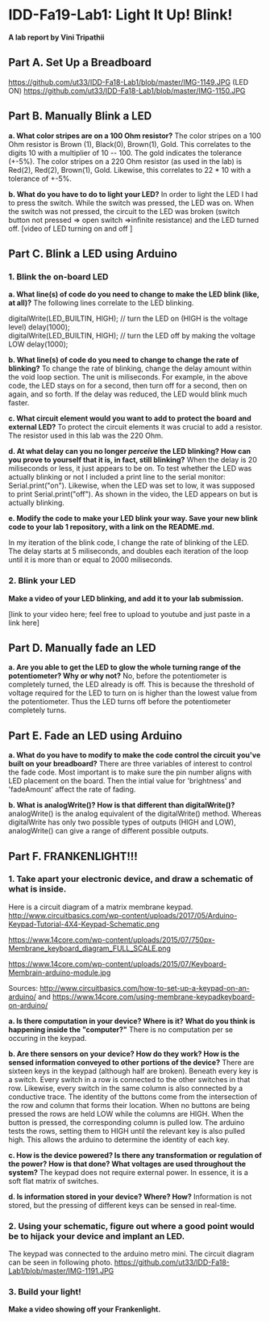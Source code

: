 # IDD-Fa19-Lab1: Light It Up! Blink!

**A lab report by Vini Tripathii**

## Part A. Set Up a Breadboard

https://github.com/ut33/IDD-Fa18-Lab1/blob/master/IMG-1149.JPG (LED ON)
https://github.com/ut33/IDD-Fa18-Lab1/blob/master/IMG-1150.JPG


## Part B. Manually Blink a LED

**a. What color stripes are on a 100 Ohm resistor?**
The color stripes on a 100 Ohm resistor is Brown (1), Black(0), Brown(1), Gold. This correlates to the digits 10 with a multiplier of 10 -- 100. The gold indicates the tolerance (+-5%). The color stripes on a 220 Ohm resistor (as used in the lab) is Red(2), Red(2), Brown(1), Gold. Likewise, this correlates to 22 * 10 with a tolerance of +-5%.
 
**b. What do you have to do to light your LED?**
In order to light the LED I had to press the switch. While the switch was pressed, the LED was on. When the switch was not pressed, the circuit to the LED was broken (switch button not pressed => open switch =>infinite resistance) and the LED turned off.
[video of LED turning on and off ]


## Part C. Blink a LED using Arduino

### 1. Blink the on-board LED

**a. What line(s) of code do you need to change to make the LED blink (like, at all)?**
The following lines correlate to the LED blinking. 

 digitalWrite(LED_BUILTIN, HIGH);   // turn the LED on (HIGH is the voltage level)
 delay(1000);                       
 digitalWrite(LED_BUILTIN, HIGH);   // turn the LED off by making the voltage LOW
 delay(1000);                       

**b. What line(s) of code do you need to change to change the rate of blinking?**
To change the rate of blinking, change the delay amount within the void loop section. The unit is miliseconds. For example, in the above code, the LED stays on for a second, then turn off for a second, then on again, and so forth. If the delay was reduced, the LED would blink much faster.  

**c. What circuit element would you want to add to protect the board and external LED?**
To protect the circuit elements it was crucial to add a resistor. The resistor used in this lab was the 220 Ohm.
 
**d. At what delay can you no longer *perceive* the LED blinking? How can you prove to yourself that it is, in fact, still blinking?**
When the delay is 20 miliseconds or less, it just appears to be on. To test whether the LED was actually blinking or not I included a print line to the serial monitor: Serial.print("on"). Likewise, when the LED was set to low, it was supposed to print Serial.print("off"). As shown in the video, the LED appears on but is actually blinking. 

**e. Modify the code to make your LED blink your way. Save your new blink code to your lab 1 repository, with a link on the README.md.**

In my iteration of the blink code, I change the rate of blinking of the LED. The delay starts at 5 miliseconds, and doubles each iteration of the loop until it is more than or equal to 2000 miliseconds. 

### 2. Blink your LED

**Make a video of your LED blinking, and add it to your lab submission.**

[link to your video here; feel free to upload to youtube and just paste in a link here]


## Part D. Manually fade an LED

**a. Are you able to get the LED to glow the whole turning range of the potentiometer? Why or why not?**
No, before the potentiometer is completely turned, the LED already is off. This is because the threshold of voltage required for the LED to turn on is higher than the lowest value from the potentiometer. Thus the LED turns off before the potentiometer completely turns.

## Part E. Fade an LED using Arduino

**a. What do you have to modify to make the code control the circuit you've built on your breadboard?**
There are three variables of interest to control the fade code. Most important is to make sure the pin number aligns with LED placement on the board. Then the intial value for 'brightness' and 'fadeAmount' affect the rate of fading.

**b. What is analogWrite()? How is that different than digitalWrite()?**
analogWrite() is the analog equivalent of the digitalWrite() method. Whereas digitalWrite has only two possible types of outputs (HIGH and LOW), analogWrite() can give a range of different possible outputs.


## Part F. FRANKENLIGHT!!!

### 1. Take apart your electronic device, and draw a schematic of what is inside. 
Here is a circuit diagram of a matrix membrane keypad. 
http://www.circuitbasics.com/wp-content/uploads/2017/05/Arduino-Keypad-Tutorial-4X4-Keypad-Schematic.png

https://www.14core.com/wp-content/uploads/2015/07/750px-Membrane_keyboard_diagram_FULL_SCALE.png

https://www.14core.com/wp-content/uploads/2015/07/Keyboard-Membrain-arduino-module.jpg

Sources: http://www.circuitbasics.com/how-to-set-up-a-keypad-on-an-arduino/ and https://www.14core.com/using-membrane-keypadkeyboard-on-arduino/


**a. Is there computation in your device? Where is it? What do you think is happening inside the "computer?"**
There is no computation per se occuring in the keypad.  

**b. Are there sensors on your device? How do they work? How is the sensed information conveyed to other portions of the device?**
There are sixteen keys in the keypad (although half are broken). Beneath every key is a switch. Every switch in a row is connected to the other switches in that row. Likewise, every switch in the same column is also connected by a conductive trace. The identity of the buttons come from the intersection of the row and column that forms their location. When no buttons are being pressed the rows are held LOW while the columns are HIGH. When the button is pressed, the corresponding column is pulled low. The arduino tests the rows, setting them to HIGH until the relevant key is also pulled high. This allows the arduino to determine the identity of each key. 

**c. How is the device powered? Is there any transformation or regulation of the power? How is that done? What voltages are used throughout the system?**
The keypad does not require external power. In essence, it is a soft flat matrix of switches. 

**d. Is information stored in your device? Where? How?**
Information is not stored, but the pressing of different keys can be sensed in real-time. 

### 2. Using your schematic, figure out where a good point would be to hijack your device and implant an LED.
The keypad was connected to the arduino metro mini. The circuit diagram can be seen in following photo.
https://github.com/ut33/IDD-Fa18-Lab1/blob/master/IMG-1191.JPG

### 3. Build your light!

**Make a video showing off your Frankenlight.**

